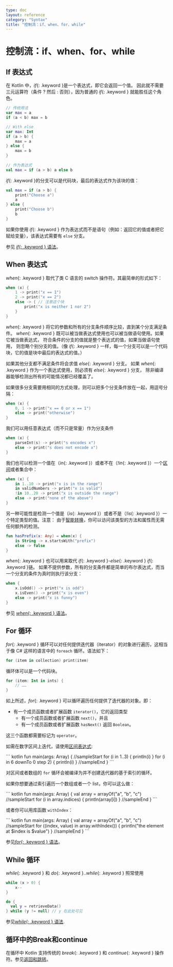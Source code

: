 ```yaml
---
type: doc
layout: reference
category: "Syntax"
title: "控制流：if、when、for、while"
---
```


# 控制流：if、when、for、while

## If 表达式

在 Kotlin 中，*if*{: .keyword }是一个表达式，即它会返回一个值。
因此就不需要三元运算符（条件 ? 然后 : 否则），因为普通的 *if*{: .keyword } 就能胜任这个角色。

``` kotlin
// 传统用法
var max = a 
if (a < b) max = b

// With else 
var max: Int
if (a > b) {
    max = a
} else {
    max = b
}
 
// 作为表达式
val max = if (a > b) a else b
```

*if*{: .keyword }的分支可以是代码块，最后的表达式作为该块的值：

``` kotlin
val max = if (a > b) {
    print("Choose a")
    a
} else {
    print("Choose b")
    b
}
```

如果你使用 *if*{: .keyword } 作为表达式而不是语句（例如：返回它的值或者<!--
-->把它赋给变量），该表达式需要有 `else` 分支。

参见 [*if*{: .keyword } 语法](grammar.html#if)。

## When 表达式

*when*{: .keyword } 取代了类 C 语言的 switch 操作符。其最简单的形式如下：

``` kotlin
when (x) {
    1 -> print("x == 1")
    2 -> print("x == 2")
    else -> { // 注意这个块
        print("x is neither 1 nor 2")
    }
}
```

*when*{: .keyword } 将它的参数和所有的分支条件顺序比较，直到某个分支满足条件。
*when*{: .keyword } 既可以被当做表达式使用也可以被当做语句使用。如果它被当做表达式，
符合条件的分支的值就是整个表达式的值，如果当做语句使用，
则忽略个别分支的值。（像 *if*{: .keyword } 一样，每一个分支可以是一个代码块，它的值<!--
-->是块中最后的表达式的值。）

如果其他分支都不满足条件将会求值 *else*{: .keyword } 分支。
如果 *when*{: .keyword } 作为一个表达式使用，则必须有 *else*{: .keyword } 分支，
除非编译器能够检测出所有的可能情况都已经覆盖了。

如果很多分支需要用相同的方式处理，则可以把多个分支条件放在一起，用逗号分隔：

``` kotlin
when (x) {
    0, 1 -> print("x == 0 or x == 1")
    else -> print("otherwise")
}
```

我们可以用任意表达式（而不只是常量）作为分支条件

``` kotlin
when (x) {
    parseInt(s) -> print("s encodes x")
    else -> print("s does not encode x")
}
```

我们也可以检测一个值在（*in*{: .keyword }）或者不在（*!in*{: .keyword }）一个[区间](ranges.html)或者集合中：

``` kotlin
when (x) {
    in 1..10 -> print("x is in the range")
    in validNumbers -> print("x is valid")
    !in 10..20 -> print("x is outside the range")
    else -> print("none of the above")
}
```

另一种可能性是检测一个值是（*is*{: .keyword }）或者不是（*!is*{: .keyword }）一个特定类型的值。注意：
由于[智能转换](typecasts.html#智能转换)，你可以访问该类型的方法和属性而无需<!--
-->任何额外的检测。

```kotlin
fun hasPrefix(x: Any) = when(x) {
    is String -> x.startsWith("prefix")
    else -> false
}
```

*when*{: .keyword } 也可以用来取代 *if*{: .keyword }-*else*{: .keyword } *if*{: .keyword }链。
如果不提供参数，所有的分支条件都是简单的布尔表达式，而当一个分支的条件为真时则执行该分支：

``` kotlin
when {
    x.isOdd() -> print("x is odd")
    x.isEven() -> print("x is even")
    else -> print("x is funny")
}
```

参见 [*when*{: .keyword } 语法](grammar.html#when)。


## For 循环

*for*{: .keyword } 循环可以对任何提供迭代器（iterator）的对象进行遍历，这相当<!--
-->于像 C# 这样的语言中的 `foreach` 循环。语法如下：

``` kotlin
for (item in collection) print(item)
```

循环体可以是一个代码块。

``` kotlin
for (item: Int in ints) {
    // ……
}
```

如上所述，*for*{: .keyword } 可以循环遍历任何提供了迭代器的对象。即：

* 有一个成员函数或者扩展函数 `iterator()`，它的返回类型
  * 有一个成员函数或者扩展函数 `next()`，并且
  * 有一个成员函数或者扩展函数 `hasNext()` 返回 `Boolean`。

这三个函数都需要标记为 `operator`。

如需在数字区间上迭代，请使用[区间表达式](ranges.html):

<div class="sample" markdown="1">
``` kotlin
fun main(args: Array<String>) {
//sampleStart
for (i in 1..3) {
    println(i)
}
for (i in 6 downTo 0 step 2) {
    println(i)
}
//sampleEnd
}
```
</div>

对区间或者数组的 `for` 循环会被编译为并不创建迭代器的基于索引的循环。

如果你想要通过索引遍历一个数组或者一个 list，你可以这么做：

<div class="sample" markdown="1">
``` kotlin
fun main(args: Array<String>) {
val array = arrayOf("a", "b", "c")
//sampleStart
for (i in array.indices) {
    println(array[i])
}
//sampleEnd
}
```
</div>

或者你可以用库函数 `withIndex`：

<div class="sample" markdown="1">
``` kotlin
fun main(args: Array<String>) {
val array = arrayOf("a", "b", "c")
//sampleStart
for ((index, value) in array.withIndex()) {
    println("the element at $index is $value")
}
//sampleEnd
}
```
</div>

参见[*for*{: .keyword } 语法](grammar.html#for)。

## While 循环

*while*{: .keyword } 和 *do*{: .keyword }..*while*{: .keyword } 照常使用

``` kotlin
while (x > 0) {
    x--
}

do {
  val y = retrieveData()
} while (y != null) // y 在此处可见
```

参见[*while*{: .keyword } 语法](grammar.html#while).

## 循环中的Break和continue

在循环中 Kotlin 支持传统的 *break*{: .keyword } 和 *continue*{: .keyword } 操作符。参见[返回和跳转](returns.html)。

